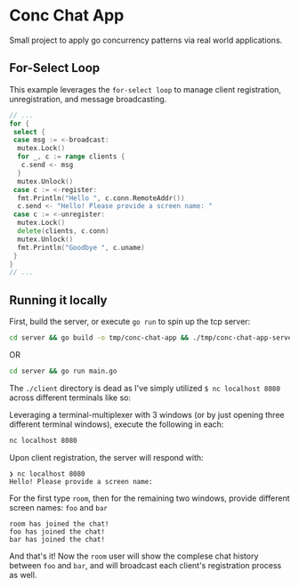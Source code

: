 # Conc Chat App

Small project to apply go concurrency patterns via real world applications.

## For-Select Loop

This example leverages the `for-select loop` to manage client registration, unregistration, and message broadcasting.

```go
// ...
for {
 select {
 case msg := <-broadcast:
  mutex.Lock()
  for _, c := range clients {
   c.send <- msg
  }
  mutex.Unlock()
 case c := <-register:
  fmt.Println("Hello ", c.conn.RemoteAddr())
  c.send <- "Hello! Please provide a screen name: "
 case c := <-unregister:
  mutex.Lock()
  delete(clients, c.conn)
  mutex.Unlock()
  fmt.Println("Goodbye ", c.uname)
 }
}
// ...
```

## Running it locally

First, build the server, or execute `go run` to spin up the tcp server:

```bash
cd server && go build -o tmp/conc-chat-app && ./tmp/conc-chat-app-server
```

OR

```bash
cd server && go run main.go
```

The `./client` directory is dead as I've simply utilized `$ nc localhost 8080` across different terminals like so:

Leveraging a terminal-multiplexer with 3 windows (or by just opening three different terminal windows), execute the following in each:

```sh
nc localhost 8080
```

Upon client registration, the server will respond with:

```
❯ nc localhost 8080
Hello! Please provide a screen name:
```

For the first type `room`, then for the remaining two windows, provide different screen names: `foo` and `bar`

```
room has joined the chat!
foo has joined the chat!
bar has joined the chat!
```

And that's it! Now the `room` user will show the complese chat history between `foo` and `bar`, and will broadcast each client's registration process as well.
